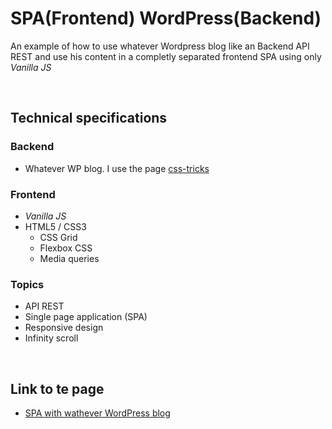 # SPA(Frontend) WordPress(Backend)

An example of how to use whatever Wordpress blog like an Backend API REST and use his content in a completly separated frontend SPA using only _Vanilla JS_

<br>

## Technical specifications

### Backend

- Whatever WP blog. I use the page [css-tricks][1]

### Frontend

- *Vanilla JS* 
- HTML5 / CSS3
    - CSS Grid
    - Flexbox CSS
    - Media queries 

### Topics

- API REST
- Single page application (SPA)
- Responsive design
- Infinity scroll

<br>

## Link to te page

- [SPA with wathever WordPress blog][2]

[1]: https://css-tricks.com/

[2]: https://danielwuachin.github.io/SPA-Wordpress/
